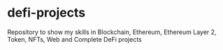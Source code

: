 # defi-projects
Repository to show my skills in Blockchain, Ethereum, Ethereum Layer 2, Token, NFTs, Web and Complete DeFi projects
